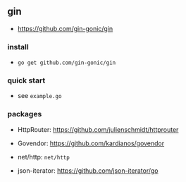 ## gin
* https://github.com/gin-gonic/gin


### install
* `go get github.com/gin-gonic/gin`


### quick start
* see `example.go`


### packages
* HttpRouter: https://github.com/julienschmidt/httprouter

* Govendor: https://github.com/kardianos/govendor

* net/http: `net/http`

* json-iterator: https://github.com/json-iterator/go
